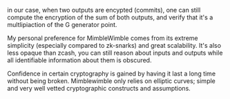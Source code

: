 


in our case, when two outputs are encypted (commits), one can still compute the encryption of the sum of both outputs, and verify that it's a multlipiaction of the G generator point.


My personal preference for MimbleWimble comes from its extreme simplicity (especially compared to zk-snarks) and great scalability. It's also less opaque than zcash, you can still reason about inputs and outputs while all identifiable information about them is obscured.


Confidence in certain cryptography is gained by having it last a long time without being broken. Mimblewimble only relies on elliptic curves; simple and very well vetted cryptographic constructs and assumptions.

